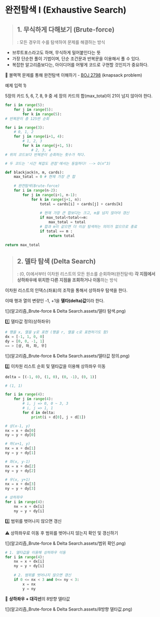 # 완전탐색 I (Exhaustive Search)

> ## 1. 무식하게 다해보기 (Brute-force)
>
> : 모든 경우의 수를 탐색하여 문제를 해결하는 방식

- 브루트포스라고도 하며, 무식하게 밀어붙인다는 뜻
- 가장 단순한 풀이 기법이며, 단순 조건문과 반복문을 이용해서 풀 수 있다.
- 복잡한 알고리즘보다는, 아이디어를 어떻게 코드로 구현할 것인지가 중요하다.

📍 블랙잭 문제를 통해 완전탐색 이해하기 - [BOJ 2798](https://www.acmicpc.net/problem/2798) (knapsack problem)

예제 입력 1)

5장의 카드 5, 6, 7, 8, 9 중 세 장의 카드의 합(max_total)이 21이 넘지 않아야 한다.

```python
for i in range(5):
    for j in range(5):
        for k in range(5):
# 반복문이 총 125번 순회

for i in range(3):
    # 0, 1, 2
    for j in range(i+1, 4):
		# 1, 2, 3
        for k in range(j+1, 5):
            # 2, 3, 4
# 위의 코드보다 반복문이 순회하는 횟수가 적다.

# 두 코드는 '시간 복잡도 관점'에서는 동일하다! --> O(n^3)
```



```python
def blackjack(n, m, cards):
    max_total = 0 # 현재 가장 큰 합
    
    # 완전탐색(Brute-force)
    for i in range(n-2):
        for j in range(i+1, n-1):
            for k in range(j+1, n):
                total = cards[i] + cards[j] + cards[k]
                
                # 현재 가장 큰 합보다는 크고, m을 넘지 않아야 갱신
                if max_total<total<=m:
                    max_total = total
                # 합과 m이 같으면 더 이상 탐색하는 의미가 없으므로 종료
                if total == m :
                    return total
         
return max_total        
```





> ## 2. 델타 탐색 (Delta Search)
>
> : (0, 0)에서부터 이차원 리스트의 모든 원소를 순회하며(완전탐색) **각 지점에서 상하좌우에 위치한 다른 지점을 조회하거나 이동**하는 방식

이차원 리스트의 인덱스(좌표)의 조작을 통해서 상하좌우 탐색을 한다.

이때 행과 열의 변량인 -1, +1을 **델타(delta)값**이라 한다.

![](알고리즘_Brute-force & Delta Search.assets/델타 탐색.png)

1️⃣ 델타값 정의(상하좌우)

```python
# 행을 x, 열을 y로 표현 (행을 r, 열을 c로 표현하기도 함)
dx = [-1, 1, 0, 0]
dy = [0, 0, -1, 1]
== > [상, 하, 좌, 우]
```

![](알고리즘_Brute-force & Delta Search.assets/델타값 정의.png)

2️⃣ 이차원 리스트 순회 및 델타값을 이용해 상하좌우 이동

```python
delta = [(-1, 0), (1, 0), (0, -1), (0, 1)]

# (1, 1)

for i in range(4):
    for j in range(4):
        # i, j => 0, 0 ~ 3, 3
        # i, j => 1, 1
        for d in delta:
            print(i + d[0], j + d[1])
```

```python
# 상(x-1, y)
nx = x + dx[0]
ny = y + dy[0]

# 하(x+1, y)
nx = x + dx[1]
ny = y + dy[1]

# 좌(x, y-1)
nx = x + dx[2]
ny = y + dy[2]

# 우(x, y+1)
nx = x + dx[3]
ny = y + dy[3]

# 상하좌우
for i in range(4):
    nx = x + dx[i]
    ny = y + dy[i]
```

3️⃣ 범위를 벗어나지 않으면 갱신

⚠️ 상하좌우로 이동 후 범위를 벗어나지 않는지 확인 및 갱신하기

![](알고리즘_Brute-force & Delta Search.assets/범위 확인.png)

```python
# 1. 델타값을 이용해 상하좌우 이동
for i in range(4):
    nx = x + dx[i]
    ny = y + dy[i]
    
    # 2. 범위를 벗어나지 않으면 갱신
    if 0 <= nx < 3 and 0<= ny < 3:
        x = nx
        y = ny
```

📍 **상하좌우 + 대각선**의 8방향 델타값

![](알고리즘_Brute-force & Delta Search.assets/8방향 델타값.png)
